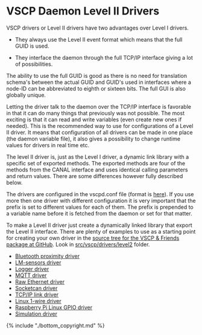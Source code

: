 # VSCP Daemon Level II Drivers

VSCP drivers or Level II drivers  have two advantages over Level I drivers. 


*  They always use the Level II event format which means that the full GUID is used. 

*  They interface the daemon through the full TCP/IP interface giving a lot of possibilities.

The ability to use the full GUID is good as there is no need for translation schema's between the actual GUID and GUID's used in interfaces where a  node-ID can be abbreviated to eighth or sixteen bits. The full GUI is also globally unique.

Letting the driver talk to the daemon over the TCP/IP interface is favorable in that it can do many things that previously was not possible. The most exciting is that it can read and write variables (even create new ones if needed). This is the recommended way to use for configurations of a Level II driver. It means that configuration of all drivers can be made in one place (the daemon variable file), it also gives a possibility to change runtime values for drivers in real time etc.

The level II driver is, just as the Level I driver, a dynamic link library with a specific set of exported methods. The exported methods are four of the methods from the CANAL interface and uses identical calling parameters and return values. There are some differences however fully described below.

The drivers are configured in the vscpd.conf file (format is [here](http://www.vscp.org/docs/vscpd/doku.php?id=configuring_the_vscp_daemon)). If you use more then one driver with different configuration it is very important that the prefix is set to different values for each of them. The prefix is prepended to a variable name before it is fetched from the daemon or set for that matter.

To make a Level II driver just create a dynamically linked library that export the Level II interface. There are plenty of examples to use as a starting point for creating your own driver in the [source tree for the VSCP & Friends package at GitHub](https://github.com/grodansparadis/vscp_software). Look in  [src/vscp/drivers/level2](https://github.com/grodansparadis/vscp_software/tree/master/src/vscp/drivers/level2) folder.

   * [Bluetooth proximity driver](http://www.vscp.org/docs/vscpd/doku.php?id=level2_driver_bluetooth_proximity)
   * [LM-sensors driver](http://www.vscp.org/docs/vscpd/doku.php?id=level2_driver_lm_sensors)
   * [Logger driver](http://www.vscp.org/docs/vscpd/doku.php?id=level2_driver_logger)
   * [MQTT driver](http://www.vscp.org/docs/vscpd/doku.php?id=level2_driver_mqtt)
   * [Raw Ethernet driver](http://www.vscp.org/docs/vscpd/doku.php?id=level2_driver_raw_ethernet)
   * [Socketcan driver](http://www.vscp.org/docs/vscpd/doku.php?id=level2_driver_socketcan)
   * [TCP/IP link driver](http://www.vscp.org/docs/vscpd/doku.php?id=level2_driver_tcpip/link)
   * [Linux 1-wire driver](http://www.vscp.org/docs/vscpd/doku.php?id=level2_driver_wire1)
   * [Raspberry Pi Linux GPIO driver](http://www.vscp.org/docs/vscpd/doku.php?id=level2_driver_rpigpio)
   * [Simulation driver](http://www.vscp.org/docs/vscpd/doku.php?id=level2_driver_simulation)


{% include "./bottom_copyright.md" %}
